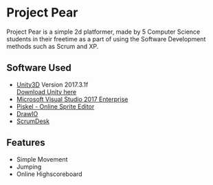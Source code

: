 # Project Pear
Project Pear is a simple 2d platformer, made by 5 Computer Science students in their freetime as a part of using the Software Development methods such as Scrum and XP.

## Software Used
* [Unity3D](http://unity3d.com) Version 2017.3.1f  
[Download Unity here](https://store.unity.com/download?ref=personal)
* [Microsoft Visual Studio 2017 Enterprise](https://www.visualstudio.com/)
* [Piskel - Online Sprite Editor](https://www.piskelapp.com/)
* [DrawIO](http://Draw.io)
* [ScrumDesk](http://scrumdesk.com)

## Features
* Simple Movement
* Jumping
* Online Highscoreboard
